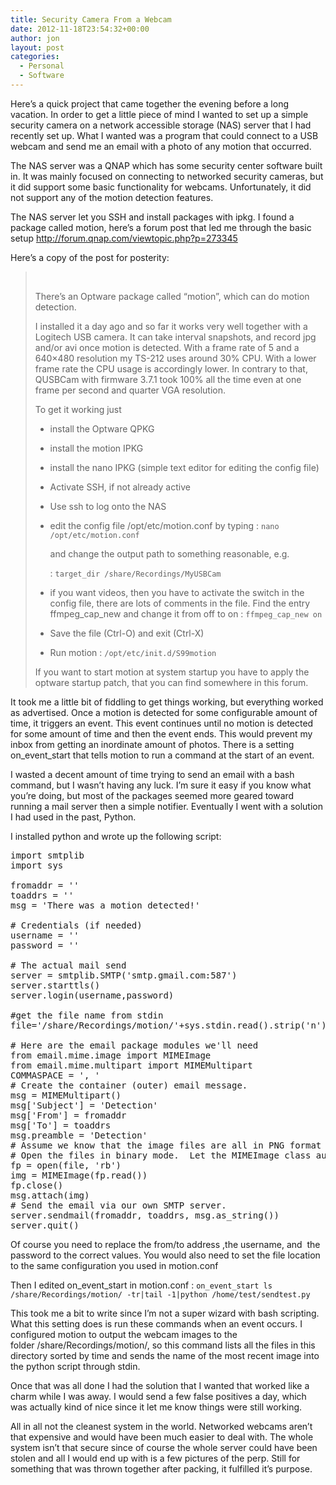 ```yaml
---
title: Security Camera From a Webcam
date: 2012-11-18T23:54:32+00:00
author: jon
layout: post
categories:
  - Personal
  - Software
---
```

Here&#8217;s a quick project that came together the evening before a long vacation. In order to get a little piece of mind I wanted to set up a simple security camera on a network accessible storage (NAS) server that I had recently set up. What I wanted was a program that could connect to a USB webcam and send me an email with a photo of any motion that occurred.

<!--more-->

The NAS server was a QNAP which has some security center software built in. It was mainly focused on connecting to networked security cameras, but it did support some basic functionality for webcams. Unfortunately, it did not support any of the motion detection features.

The NAS server let you SSH and install packages with ipkg. I found a package called motion, here&#8217;s a forum post that led me through the basic setup <http://forum.qnap.com/viewtopic.php?p=273345>

Here&#8217;s a copy of the post for posterity:

> &nbsp;
> 
> There&#8217;s an Optware package called &#8220;motion&#8221;, which can do motion detection.
> 
> I installed it a day ago and so far it works very well together with a Logitech USB camera. It can take interval snapshots, and record jpg and/or avi once motion is detected. With a frame rate of 5 and a 640&#215;480 resolution my TS-212 uses around 30% CPU. With a lower frame rate the CPU usage is accordingly lower. In contrary to that, QUSBCam with firmware 3.7.1 took 100% all the time even at one frame per second and quarter VGA resolution.
> 
> To get it working just
> 
>   * install the Optware QPKG
>   * install the motion IPKG
>   * install the nano IPKG (simple text editor for editing the config file)
>   * Activate SSH, if not already active
>   * Use ssh to log onto the NAS
>   * edit the config file /opt/etc/motion.conf by typing 
>     :   `nano /opt/etc/motion.conf`
>     
>     and change the output path to something reasonable, e.g.
>     
>     :   `target_dir /share/Recordings/MyUSBCam`
> 
>   * if you want videos, then you have to activate the switch in the config file, there are lots of comments in the file. Find the entry ffmpeg\_cap\_new and change it from off to on 
>     :   `ffmpeg_cap_new on`
> 
>   * Save the file (Ctrl-O) and exit (Ctrl-X)
>   * Run motion 
>     :   `/opt/etc/init.d/S99motion`
> 
> If you want to start motion at system startup you have to apply the optware startup patch, that you can find somewhere in this forum.

It took me a little bit of fiddling to get things working, but everything worked as advertised. Once a motion is detected for some configurable amount of time, it triggers an event. This event continues until no motion is detected for some amount of time and then the event ends. This would prevent my inbox from getting an inordinate amount of photos. There is a setting on\_event\_start that tells motion to run a command at the start of an event.

I wasted a decent amount of time trying to send an email with a bash command, but I wasn&#8217;t having any luck. I&#8217;m sure it easy if you know what you&#8217;re doing, but most of the packages seemed more geared toward running a mail server then a simple notifier. Eventually I went with a solution I had used in the past, Python.

I installed python and wrote up the following script:

<pre lang="PYTHON" line="1">import smtplib
import sys  

fromaddr = '' 
toaddrs = '' 
msg = 'There was a motion detected!'

# Credentials (if needed)
username = ''
password = ''

# The actual mail send
server = smtplib.SMTP('smtp.gmail.com:587') 
server.starttls()
server.login(username,password)

#get the file name from stdin
file='/share/Recordings/motion/'+sys.stdin.read().strip('n')

# Here are the email package modules we'll need
from email.mime.image import MIMEImage 
from email.mime.multipart import MIMEMultipart 
COMMASPACE = ', '
# Create the container (outer) email message.
msg = MIMEMultipart() 
msg['Subject'] = 'Detection'
msg['From'] = fromaddr
msg['To'] = toaddrs
msg.preamble = 'Detection'
# Assume we know that the image files are all in PNG format
# Open the files in binary mode.  Let the MIMEImage class automatically guess the specific image type.
fp = open(file, 'rb')
img = MIMEImage(fp.read())
fp.close()
msg.attach(img)
# Send the email via our own SMTP server.
server.sendmail(fromaddr, toaddrs, msg.as_string())
server.quit()</pre>

Of course you need to replace the from/to address ,the username, and  the password to the correct values. You would also need to set the file location to the same configuration you used in motion.conf

Then I edited on\_event\_start in motion.conf
:   `on_event_start ls /share/Recordings/motion/ -tr|tail -1|python /home/test/sendtest.py`

This took me a bit to write since I&#8217;m not a super wizard with bash scripting. What this setting does is run these commands when an event occurs. I configured motion to output the webcam images to the folder /share/Recordings/motion/, so this command lists all the files in this directory sorted by time and sends the name of the most recent image into the python script through stdin.

Once that was all done I had the solution that I wanted that worked like a charm while I was away. I would send a few false positives a day, which was actually kind of nice since it let me know things were still working.

All in all not the cleanest system in the world. Networked webcams aren&#8217;t that expensive and would have been much easier to deal with. The whole system isn&#8217;t that secure since of course the whole server could have been stolen and all I would end up with is a few pictures of the perp. Still for something that was thrown together after packing, it fulfilled it&#8217;s purpose.